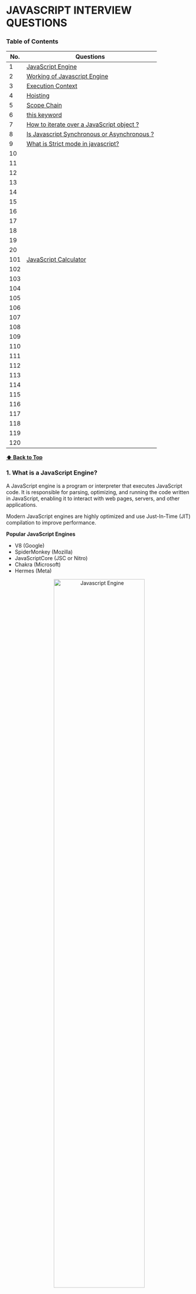 # JAVASCRIPT INTERVIEW QUESTIONS 
### Table of Contents

| No. | Questions |
| --- | --------- |
| 1 | [ JavaScript Engine ](#1-what-is-a-javascript-engine) |
| 2 | [ Working of Javascript Engine ](#2-how-does-a-javascript-engine-work) |
| 3 | [ Execution Context ](#3-what-is-execution-context-) |
| 4 | [ Hoisting ](#4-hoisting) |
| 5 | [ Scope Chain ](#5-what-is-scope-chain-) |
| 6 | [ this keyword ](#6-what-is-the-this-keyword-in-javascript) |
| 7 | [ How to iterate over a JavaScript object ? ](#7-how-to-iterate-over-a-javascript-object-) |
| 8 | [ Is Javascript Synchronous or Asynchronous ? ](#8-is-javascript-synchronous-or-asynchronous-) |
| 9 | [ What is Strict mode in javascript? ](#9-what-is-strict-mode-in-javascript) |
| 10 | [](#) |
| 11 | [](#) |
| 12 | [](#) |
| 13 | [](#) |
| 14 | [](#) |
| 15 | [](#) |
| 16 | [](#) |
| 17 | [](#) |
| 18 | [](#) |
| 19 | [](#) |
| 20 | [](#) |
| 101 | [JavaScript Calculator](#JavaScript-Calculator) |
| 102 | [](#) |
| 103 | [](#) |
| 104 | [](#) |
| 105 | [](#) |
| 106 | [](#) |
| 107 | [](#) |
| 108 | [](#) |
| 109 | [](#) |
| 110 | [](#) |
| 111 | [](#) |
| 112 | [](#) |
| 113 | [](#) |
| 114 | [](#) |
| 115 | [](#) |
| 116 | [](#) |
| 117 | [](#) |
| 118 | [](#) |
| 119 | [](#) |
| 120 | [](#) |





**[⬆ Back to Top](#table-of-contents)**

### 1. What is a JavaScript Engine?
A JavaScript engine is a program or interpreter that executes JavaScript code. It is responsible for parsing, optimizing, and running the code written in JavaScript, enabling it to interact with web pages, servers, and other applications.

Modern JavaScript engines are highly optimized and use Just-In-Time (JIT) compilation to improve performance.

**Popular JavaScript Engines**
* V8 (Google)
* SpiderMonkey (Mozilla)
* JavaScriptCore (JSC or Nitro)
* Chakra (Microsoft)
* Hermes (Meta)

<div>
<p align="center">
    <img src="./images/jsEngine_flow.png" alt="Javascript Engine" width="70%">
</p>
</div>





**[⬆ Back to Top](#table-of-contents)**

### 2. How Does a JavaScript Engine Work?

**Parsing:**
The engine reads the JavaScript code (source code) and converts it into an abstract syntax tree (AST), a structured representation of the code.

**Compilation:**
Instead of interpreting JavaScript directly (line-by-line), modern engines use JIT compilation, where the code is compiled into machine code during execution for faster performance.

**Execution:**
The compiled machine code is executed, and the JavaScript program runs.

**Optimization:**
Engines continuously analyze the running code and optimize it for better performance, adapting to frequently executed paths (hot code).





**[⬆ Back to Top](#table-of-contents)**

### 3. What is Execution context ?
In JavaScript, the execution context is the environment in which JavaScript code is evaluated and executed. It determines:
* What data is accessible (variables, functions, objects).
* How the code behaves in a specific context.
Every time a function is invoked, or the global code is executed, an execution context is created.
---
<div>
<p align="center">
    <img src="./images/executionContext.png" alt="Javascript Engine" width="70%">
</p>
</div>

---
**TYPES of Execution Context**
1. Global Execution Context (GEC)
2. Function Execution Context (FEC)
3. Eval Execution Context (rare)

**PHASES of Execution Context**

Each execution context goes through two phases:

**Creation Phase:**
* Creates the Variable Object - Memory is allocated for variables and functions.
* Creates the scope chain - List of all scopes.
* Variables are set to undefined (hoisting).
* Functions are stored in their entirety (hoisting).
* this is determined based on the context.

**Execution Phase:**
* Code is executed line by line.
* Variables are assigned their actual values.


<div>
<p align="center">
    <img src="./images/ExecutionContext_variableObject.png" alt="Javascript Engine" width="50%">
</p>
</div>

**COMPONENTS of an Execution Context**

**Variable Environment:**
1. Stores variables, function declarations, and the outer environment reference.

**Lexical Environment:**
* The structure holding the local variables and functions.
* Considers the location of variables in the source code.

**Lexical Scope** (or static scope) refers to the scope determined by the position of variables and functions in the source code. It means that a function's scope is defined during its creation, based on where it is written in the code, not where it is called.


```javascript
function a(){
    var b=10;
    c();
    function c(){

    }
}
```
Here,
* c is lexically inside a 
* a is lexically inside global scope.

**this Binding:**
1. Refers to the object associated with the execution context.
2. In the global context, this refers to the global object (window or global).
3. Inside functions, it depends on how the function is called (e.g., method call, arrow function).

**Execution Context STACK (Call Stack)**
JavaScript uses a call stack to manage execution contexts. When a function is called:

1. A new execution context is created and added to the stack.
2. When the function finishes execution, its context is removed from the stack.

**Examples**
```javascript
    var name = "Jack";                  
    console.log("Global Execution Context : Invoked & Pushed  - variable name, func greeting() sayHi()");

    function greeting() {
        console.log('Execution context greeting: Invoked & Pushed')
        console.log("GREETING");
        sayHi();
        console.log('Execution context greeting: Popped off')
    }

    function sayHi() {
        console.log('Execution context sayHi: Invoked & Pushed')
        console.log("HI " , name.toUpperCase() , 'HOW ARE YOU ? ' );
        console.log('Execution context sayHi: Popped off')
    }

    greeting();
    console.log("Global Execution Context : Popped off");

```
Execution Steps:
* STEP 1: The GEC is created and pushed on the execution stack as the global() object.
* STEP 2:  
    * The greeting() function is invoked and pushed on the stack.
    * The sayHi() function is invoked and pushed on the stack.
* STEP 3: 
    * The sayHi() function is popped off the stack.
    * The greetings() function is popped off the stack.
---
<div>
<p align="center">
    <img src="./images/executionStack.png" alt="Javascript Engine" width="70%">
</p>
</div>

---


Visualizing Execution Context
```javascript
    function greet() {
        let name = "John";
        console.log("Hello, " + name);
    }

    greet();
```
* Global Execution Context:
    * greet is defined.
* Function Execution Context for greet:
    * name is stored in memory.
    * console.log() executes.





**[⬆ Back to Top](#table-of-contents)**

### 4. Hoisting
Hoisting is a JavaScript mechanism where variable and function declarations are moved to the top of their containing scope during the compilation phase, before the code is executed. This means you can use variables and functions before they are declared in the code.

However, only the declarations are hoisted, not the initializations or assignments.

1. Function declarations are fully hoisted.
2. Variable declarations with var are hoisted but initialized to undefined.
3. Variables declared with let and const are also hoisted but remain in a temporal dead zone (TDZ) until their declaration is encountered in the code.

| Declaration Type           | Hoisted?                  | Initialized?           | Temporal Dead Zone?        |
|----------------------------|---------------------------|------------------------|----------------------------|
| var                        | Yes                       | Yes (undefined)        |	No                         |
| let                        | Yes                       | No                     | Yes                        |
| const                      | Yes                       | No	                  | Yes                        |
| Function Declaration	     | Yes (entire function)	 | Yes	                  | No                         |
| Function Expression        | Only the variable         |	No                    |	No                         |





**[⬆ Back to Top](#table-of-contents)**

### 4. Examples of Hoisting

1. Hoisting with function declarations
```javascript
    greet(); // Output: Hello, World!

    function greet() {
        console.log("Hello, World!");
    }
```
Function declarations are fully hoisted, meaning you can call the function before its declaration.

2. Hoisting with var 
```javascript
    console.log(a); // Output: undefined
    var a = 10;
    console.log(a); // Output: 10

```
During the compilation phase, the declaration var a is hoisted to the top.
The variable is initialized to undefined until the assignment a = 10 is executed.

3. Hoisting with let and const
```javascript
    console.log(b); // ReferenceError: Cannot access 'b' before initialization
    let b = 20;
```
For let & const, the area before initialization is called the temporal dead zone (TDZ).
let and const declarations are hoisted but are not initialized until their line of declaration is reached.

4. Hoisting with function expressions 
```javascript
    greet(); // TypeError: greet is not a function
    var greet = function () {
    console.log("Hello How are you ?");
};
```
Here, greet is declared with var and is hoisted as a variable(var greet). 
However, its value (the function) is not assigned until runtime (Creation phase has created it as variable greet = undefined. Execution phase cannot read function of undefined undefined()).






**[⬆ Back to Top](#table-of-contents)**

### Can you redeclare let and var?

let variables cannot be redeclared. It is strict. Below codes will give Syntax error: Identifier a has already been declared.
    ```javascript
        let a = 10;
        let a = 20;
    ```
    ```javascript
        let a = 10;
        var a = 20;
    ```

var variables can be redeclared
    ```javascript
        var a = 10;
        var a = 20;
    ```

const is even more strict. It asks to be initialized while declaration only. Below code gives syntax error: Missing initializer in const declaration.
    ```javascript
        const a;
        a = 20;
    ```

while below code gives TypeError: Assignment to constant variable not allowed.
    ```javascript
        const a = 10;
        a = 20;
    ```

below code gives Reference error: y is not defined.
    ```javascript
        console.log(y);
        let a = 10;
        let b = 20;
    ```




**[⬆ Back to Top](#table-of-contents)**

### 5. What is Scope Chain ?
The scope chain in JavaScript is a mechanism that determines how variables, functions, and objects are accessed in nested functions. It is the chain of lexical environments where a JavaScript interpreter looks for variable and function declarations.

When a variable or function is accessed, the JavaScript engine:

1. First checks the current scope.
2. If it doesn’t find the variable, it looks in the outer (parent) scope.
3. This process continues up the chain until the global scope is reached.
4. See example below. The variables inside console.log() first finds its value current scope, if not found tries to find in it's parent scope, then it's grandparent. In this way it finds the values. This is chain of lexical environments is called **Scope chaining**.

If the variable is not found in any scope, a ReferenceError is thrown.

```javascript
    const globalVar = "I am global";

    function outer() {
        const outerVar = "I am outer";

        function inner() {
            const innerVar = "I am inner";

            console.log(globalVar); // "I am global"
            console.log(outerVar);  // "I am outer"
            console.log(innerVar);  // "I am inner"
        }

        inner();
    }

    outer();
```

* Lexical environment of inner() is it's local env as well as it's parent- outer().
* Lexical environment of outer() is it's local env as well as it's parent- global().




**[⬆ Back to Top](#table-of-contents)**

### 6. What are different types of Scopes in JavaScript

**Global Scope:**
* accessible throughout the entire program
* Forms the top of the scope chain.

**Function Scope:**
* Variables declared inside a function.
* Accessible only within that function and its nested scopes.

**Block Scope:**
* Variables declared with let and const inside a block (e.g., {}).
* Accessible only within that block.





**[⬆ Back to Top](#table-of-contents)**

### What is Block Scope?

A block is used to combine multiple javascript statements into a group { }. 

Suppose below code expects a single statement after if()
```javascript
    if(true) 
        return "Hello, You are in!";
```

We want to replace the statement with a group of statements, we need to use block 
```javascript
    if(true){
        let fName = "John";
        return "Hello John, You are in!"
    }
```

Block Scope means what all variables & constants can we use inside this block { }



See how these variables occur in block/global scope while debugging : 
```javascript
    var a= 10;
    let b= 20;
    const c= 30;
```
<div>
<p align="center">
    <img src="./images/blockScope.png" alt="BlockScope" width="50%">
</p>
</div>


**[⬆ Back to Top](#table-of-contents)**

### What is Shadowing?

Shadowing in JavaScript occurs when a variable in a local scope (e.g., inside a function or block) has the same name as a variable in an outer scope. The local variable "shadows" the outer variable, making the outer variable inaccessible within the scope where the shadowing occurs.

Eg 1. 
```javascript
    let b=100;
    {
        var a = 10;
        let b = 20;
        const c = 30;
        console.log(a);
        console.log(b);                 //prints 20
        console.log(c);
    }
    console.log(b);                     //prints 100
```

Inside the block b is shadowing the value 100 and is having the value of 20. This is called shadowing a variable.

<div>
<p align="center">
    <img src="./images/shadowing.png" alt="Shadowing" width="15%">
</p>
</div>

Eg 2. 

Valid shadowing

```javascript
    let a = 10;
    {
        let a=20;
    }
```

Valid shadowing

```javascript
    var a = 10;
    {
        let a=20;
    }
```

Eg 3.

Illegal shadowing

Why? because the inside declared variable(20) should not cross the boundary. And here var a has it's scope outside as well.

```javascript
    let a = 10;
    {
        var a=20;
    }
```

var is function scoped hence in below case a will keep inside the function, it won't cross it's boundaries.
Hence below code is Legal
```javascript
    let a = 10;
    function x(){
        var a=20;
    }
```

Eg 4.  

Below consts are making Legal shadowing

```javascript
    const a = 10;
    {
        const a=20;
        {
            const a=30;
            console.log(a);                 //30
        }
        console.log(a);                     //20
    }
    console.log(a);                         //10
```





**[⬆ Back to Top](#table-of-contents)**

### 6. What is the this Keyword in JavaScript? 
In JavaScript, this is a special keyword that refers to the object that is executing the current function. The value of this depends on how and where the function is invoked, not where it is defined.

|           Context	                 |               Value of this                               |
|------------------------------------|-----------------------------------------------------------|
| Global Scope	                     | Global object (window in browsers).                       |
| Regular Function (non-strict)      | Global object (window in browsers).                       |   
| Regular Function (strict mode)     | undefined.                                                |
| Method in Object	                 | The object the method is called on.                       |
| Constructor Function	             | The newly created object.                                 |
| Class	                             | The instance of the class.                                |
| Arrow Function	                 | Inherited from the enclosing lexical environment.         |
| Event Handler	                     | The element that triggered the event.                     | 
| Explicit Binding (call/apply/bind) |Explicitly set value.                                      |



**Key Rules for this in JavaScript**
* The value of this is determined at runtime, depending on how a function is called.
* Arrow functions do not have their own this; they inherit it from their lexical scope.


**How this Works in Different Contexts**

* 1. Global Context
In the global scope:

* In browsers, this refers to the global object (window).
* In Node.js, it refers to the global object (global).
```javascript
   console.log(this); // In browsers, outputs: window
```

```javascript
   "use strict";
    console.log(this); // undefined
```
* 2. Inside a Function
* Non-strict Mode: this refers to the global object.
* Strict Mode: this is undefined.
```javascript
   function showThis() {
    console.log(this);
    }
    showThis(); // In browsers, outputs: window

    "use strict";
    function strictShowThis() {
        console.log(this);
    }
    strictShowThis(); // undefined
```

* 3. Inside an Object (Method Call)
* When a function is called as a method of an object, this refers to the object that owns the method.
```javascript
   const obj = {
    name: "Alice",
    greet: function () {
        console.log(this.name);
        },
    };
    obj.greet(); // Outputs: Alice

```

* 4. Inside a Constructor Function
* In a constructor function, this refers to the newly created object.
```javascript
    function Person(name) {
        this.name = name;
    }

    const person1 = new Person("Bob");
    console.log(person1.name); // Outputs: Bob
```
* 5. Inside a Class
* In a class, this refers to the instance of the class.
```javascript
   class Person {
    constructor(name) {
        this.name = name;
    }

    greet() {
        console.log(`Hello, my name is ${this.name}`);
        }   
    }

    const person = new Person("Alice");
    person.greet(); // Outputs: Hello, my name is Alice

```

* 6. Arrow Functions

* Arrow functions do not have their own this. Instead, this is lexically inherited from the surrounding scope (the value of this where the arrow function is defined).
```javascript
const obj = {
    name: "Alice",
    greet: () => {
        console.log(this.name); // `this` refers to the global object (or undefined in strict mode)
    },
};
obj.greet(); // undefined
```

* 7. In Event Handlers

* this refers to the element that triggered the event.

```javascript
document.getElementById("myButton").addEventListener("click", function () {
    console.log(this); // The button element
});
```


* 8. Explicit Binding (call, apply, and bind)
You can explicitly set the value of this using call, apply, or bind.

* call: Invokes a function with a specific this value and arguments provided individually.
* apply: Similar to call, but arguments are passed as an array.
* bind: Returns a new function with this permanently set to the specified value.

```javascript
const person = {
    name: "Alice",
};

function greet(greeting) {
    console.log(`${greeting}, ${this.name}`);
}

greet.call(person, "Hello"); // Outputs: Hello, Alice
greet.apply(person, ["Hi"]); // Outputs: Hi, Alice

const boundGreet = greet.bind(person);
boundGreet("Hey"); // Outputs: Hey, Alice
```





**[⬆ Back to Top](#table-of-contents)**

### 7. How to iterate over a JavaScript object ?
* Using for loop
```javascript
    function iterateObject() {
        let exampleObj = {
            book: "Sherlock Holmes",
            author: "Arthur Conan Doyle",
            genre: "Mystery"
        };

        for (let key in exampleObj) {
            if (exampleObj.hasOwnProperty(key)) {
                value = exampleObj[key];
                console.log(key, value);
            }
        }
    }
    iterateObject();
```
* Using Object.entries() and map() Method
```javascript
    function iterateObject() {
        let exampleObj = {
            book: "Sherlock Holmes",
            author: "Arthur Conan Doyle",
            genre: "Mystery"
        };

        Object.entries(exampleObj).map(entry => {
            let key = entry[0];
            let value = entry[1];
            console.log(key, value);
        });
    }
    iterateObject();
```

* Using forEach() and object.keys() Method
```javascript
    function iterateObject() {
        let exampleObj = {
            book: "Sherlock Holmes",
            author: "Arthur Conan Doyle",
            genre: "Mystery"
        };

        Object.keys(exampleObj).forEach(key => {
            const value = exampleObj[key];
            console.log(`${key}: ${value}`);
        });

    }
    iterateObject();
```





**[⬆ Back to Top](#table-of-contents)**

### 8. Is Javascript Synchronous or Asynchronous ?

JavaScript is **single-threaded**.

JavaScript is both synchronous and asynchronous, depending on the context in which the code is executed. Here's an explanation:

**Synchronous by Default**
```javascript
    console.log("First");
    console.log("Second");
    console.log("Third");
```
**Asynchronous Behavior**
JavaScript supports asynchronous programming to handle tasks that might take time (e.g., fetching data, reading files, or waiting for user input) without blocking the main thread.

This is achieved using:

* Callbacks
* Promises
* async/await

**Callback**
```javascript
    setTimeout(() => {
    console.log("Callback executed");
    }, 1000);
```

**Promises**
```javascript
    fetch("https://api.example.com/data")
    .then(response => response.json())
    .then(data => console.log(data))
    .catch(error => console.error(error));
```

**async/await**
```javascript
    async function fetchData() {
    try {
        const response = await fetch("https://api.example.com/data");
        const data = await response.json();
        console.log(data);
    } catch (error) {
        console.error(error);
    }
    }

    fetchData();
```





**[⬆ Back to Top](#table-of-contents)**

### 9. What is Strict mode in javascript?

Strict mode in JavaScript is a feature that makes the language's behavior more predictable and secure by applying stricter parsing and error handling. It helps developers write cleaner, less error-prone code by eliminating silent errors and encouraging best practices.


**Enable Strict Mode Globally:**
```javascript
   "use strict";

    x = 10; // Error: x is not defined
```

**Enable Strict Mode Locally:**
Note: It is not recommended to enable strict mode globally in mixed environments, as it may affect third-party scripts or libraries that don't use strict mode.


```javascript
function myFunction() {
    "use strict";
    y = 20; // Error: y is not defined
}

myFunction();

```

### Key Features of Strict Mode

* Prevents the Use of Undeclared Variables

Variables must be explicitly declared with let, const, or var.
```javascript

"use strict";
x = 10; // Error: x is not defined
```

* Disallows Duplicate Parameter Names

Functions cannot have parameters with the same name.

```javascript
"use strict";
function example(a, a) { // Error: Duplicate parameter name not allowed
  return a;
}
```

* Eliminates this Binding for Global Objects

In strict mode, this in a function defaults to undefined, instead of the global object.

```javascript

"use strict";
function showThis() {
  console.log(this);
}
showThis(); // Output: undefined
```

* Prevents Assignment to Read-Only Properties

Assigning a value to a read-only property throws an error.
```javascript
"use strict";
const obj = Object.freeze({ name: "John" });
obj.name = "Doe"; // Error: Cannot assign to read-only property
```

* Disallows 'with' Statements

The with statement is prohibited because it makes the scope ambiguous.
```javascript
"use strict";
with (Math) { // Error: Strict mode code may not include a with statement
  console.log(PI);
}
```

* Catches Silent Errors

Many silent errors in non-strict mode throw exceptions in strict mode.
```javascript
"use strict";
delete Object.prototype; // Error: Cannot delete property 'prototype'
```

* Prohibits Octal Literals

Octal literals are not allowed in strict mode.
```javascript
"use strict";
const num = 010; // Error: Octal literals are not allowed
```

* Improved eval Behavior

Variables declared inside eval do not affect the surrounding scope.
```javascript
"use strict";
eval("var x = 10;");
console.log(x); // Error: x is not defined
```

* Disallows Deleting Plain Names

You cannot delete a variable, function, or object declared in strict mode.
```javascript
"use strict";
let x = 10;
delete x; // Error: Cannot delete variable declared with let
```




**[⬆ Back to Top](#table-of-contents)**

### 10. What is Function ?

In JavaScript, a function is a block of reusable code designed to perform a specific task. Functions are fundamental building blocks in JavaScript, allowing you to structure code into manageable and reusable components.

**Defining a Function**

Functions can be defined in several ways:

* 1. Function Declaration

Declares a named function using the function keyword.
```javascript
function greet(name) {
  return `Hello, ${name}!`;
}

console.log(greet("Alice")); // Output: Hello, Alice!
```

* 2. Function Expression

Assigns an anonymous (or named) function to a variable.

```javascript
const greet = function(name) {
  return `Hello, ${name}!`;
};

console.log(greet("Bob")); // Output: Hello, Bob!
```
* 3. Arrow Function (ES6)

A shorter syntax for writing functions, using the => arrow.

```javascript
const greet = (name) => `Hello, ${name}!`;

console.log(greet("Charlie")); // Output: Hello, Charlie!
```

* 4.  Anonymous Function

A function without a name, often used as an argument in higher-order functions.
```javascript
setTimeout(function() {
  console.log("This is an anonymous function");
}, 1000);
```

* 5. Constructor Function

A function used with new to create objects.

```javascript
function Person(name, age) {
  this.name = name;
  this.age = age;
}

const person1 = new Person("David", 30);
console.log(person1.name); // Output: David
```


**Calling a Function**
A function is executed when it is called or invoked.
```javascript
function add(a, b) {
  return a + b;
}

console.log(add(3, 5)); // Output: 8
```

### 11. What are Parameters and Arguments ?
Parameters: Variables defined in the function definition.
Arguments: Values passed to the function when it is called.

Example:
```javascript
function multiply(a, b) {
  return a * b;
}

console.log(multiply(2, 4)); // Output: 8
```



**[⬆ Back to Top](#table-of-contents)**

### 12. How can you declare Default Parameters ?
You can set default values for parameters.
```javascript
function greet(name = "Guest") {
  return `Hello, ${name}!`;
}

console.log(greet());        // Output: Hello, Guest!
console.log(greet("Alice")); // Output: Hello, Alice!
```





**[⬆ Back to Top](#table-of-contents)**

### 13. What are Pure Functions?

Always produce the same output for the same input and have no side effects.
```javascript
function square(x) {
  return x * x;
}
```





**[⬆ Back to Top](#table-of-contents)**

### 14. What are Higher-Order Functions?

Functions that take other functions as arguments or return them.
```javascript
function calculate(operation, a, b) {
  return operation(a, b);
}

const add = (x, y) => x + y;
console.log(calculate(add, 3, 5)); // Output: 8
```





**[⬆ Back to Top](#table-of-contents)**

### 15. What are Immediately Invoked Function Expression (IIFE)?

A function that runs immediately after being defined.
```javascript
(function() {
  console.log("IIFE executed");
})();

```




**[⬆ Back to Top](#table-of-contents)**

### 16. What are Anonymous Functions?

The function has no name and is assigned directly to a variable.
```javascript
const numbers = [1, 2, 3];
numbers.forEach(function(num) {
  console.log(num);
});
```

```javascript
const greet = function(name) {
  return `Hello, ${name}!`;
};

console.log(greet("Alice")); // Output: Hello, Alice!   
```




**[⬆ Back to Top](#table-of-contents)**

### 17. What is Function Expression?
A function expression in JavaScript is a way to define a function by assigning it to a variable.

```javascript
    const variableName = function(parameters) {
    // Function body
    };
```

Examples:
* Anonymous Function Expression
* Named Function Expression


A function expression cannot be hoisted(cannot be used before it's defined). Unlike Function declaration which can be Hoisted (can be used before it's defined).





**[⬆ Back to Top](#table-of-contents)**

### 18. What is Named Function Expression ? 
The function has a name, which is useful for debugging or recursion.

```javascript
   const factorial = function fact(n) {
    if (n === 0) return 1;
    return n * fact(n - 1); // The function refers to itself using the name `fact`.
    };

    console.log(factorial(5)); // Output: 120

```




**[⬆ Back to Top](#table-of-contents)**

### 19. When to Use XMLHttpRequest?
* Use XMLHttpRequest if you need to support very old browsers.
* Otherwise, prefer fetch() for modern, cleaner, and more readable code.




**[⬆ Back to Top](#table-of-contents)**

### 20. What is XMLHttpRequest?
* A JavaScript object used to send HTTP or HTTPS requests to a server and load the response data back into the script.
* It works asynchronously by default, so the user experience isn't interrupted.

Eg.
```javascript
    const xhr = new XMLHttpRequest();
    xhr.open('POST', 'https://api.example.com/submit', true);
    xhr.setRequestHeader('Content-Type', 'application/json'); // Set the content type
    xhr.onreadystatechange = function () {
    if (xhr.readyState === 4 && xhr.status === 200) {
        console.log('Response:', xhr.responseText);
    }
    };
    const data = JSON.stringify({ name: 'John', age: 30 });
    xhr.send(data); // Send the JSON payload
```



**[⬆ Back to Top](#table-of-contents)**

### 21. What is Callback Hell ?
Callback hell refers to a situation in JavaScript (or other asynchronous programming environments) where multiple nested callbacks make code difficult to read, understand, and maintain. It typically occurs when developers try to execute multiple asynchronous operations one after another, where each operation depends on the result of the previous one.

```javascript
    getDataFromAPI(function (response1) {
        processData(response1, function (response2) {
            saveDataToDB(response2, function (response3) {
                generateReport(response3, function (response4) {
                    console.log('Report generated successfully!');
                }, function (error) {
                    console.error('Error in report generation:', error);
                });
            }, function (error) {
            console.error('Error in saving data:', error);
            });
        }, function (error) {
            console.error('Error in processing data:', error);
        });
    }, function (error) {
    console.error('Error in fetching data:', error);
    });
```

This code:

* Is deeply nested, making it hard to read.
* Is difficult to debug or modify because of its structure.
* Becomes a nightmare to maintain as the complexity increases.




**[⬆ Back to Top](#table-of-contents)**

### 22. What are the Solutions to Avoid Callback Hell ? 

1. Use Named Functions

Instead of nesting anonymous callback functions, use named functions to improve readability.

```javascript

    function handleFetchError(error) {
    console.error('Error in fetching data:', error);
    }

    function handleProcessError(error) {
    console.error('Error in processing data:', error);
    }

    function handleSaveError(error) {
    console.error('Error in saving data:', error);
    }

    function handleReportError(error) {
    console.error('Error in report generation:', error);
    }

    function generateReport(response3) {
    console.log('Report generated successfully!');
    }

    function saveData(response2) {
    saveDataToDB(response2, generateReport, handleSaveError);
    }

    function processData(response1) {
    processData(response1, saveData, handleProcessError);
    }

    getDataFromAPI(processData, handleFetchError);
```

2. Use Promises

Promises provide a more elegant way to handle asynchronous operations by chaining then() and catch() methods.

```javascript
    getDataFromAPI()
    .then(response1 => processData(response1))
    .then(response2 => saveDataToDB(response2))
    .then(response3 => generateReport(response3))
    .then(() => console.log('Report generated successfully!'))
    .catch(error => console.error('Error:', error));
```

3. Use async/await

async/await syntax makes asynchronous code look synchronous and is more readable.

```javascript

    async function generateReport() {
    try {
        const response1 = await getDataFromAPI();
        const response2 = await processData(response1);
        const response3 = await saveDataToDB(response2);
        await generateReport(response3);
        console.log('Report generated successfully!');
    } catch (error) {
        console.error('Error:', error);
    }
    }

    generateReport();
```





**[⬆ Back to Top](#table-of-contents)**

### 23. What is a Promise?

A Promise in JavaScript is an object that represents the eventual completion (or failure) of an asynchronous operation and its resulting value. It provides a cleaner way to handle asynchronous tasks compared to callbacks.

A promise can be in one of three states:

* Pending: The initial state, neither fulfilled nor rejected.
* Fulfilled: The operation completed successfully, and the promise has a result.
* Rejected: The operation failed, and the promise has a reason for failure.

Once a promise is fulfilled or rejected, it becomes settled, and its state can no longer change.


**Creating a Promise in JavaScript**
You create a promise using the Promise constructor, which takes a function (called the executor) as its argument. This executor function has two parameters: resolve and reject.

* resolve: Call this function when the operation is successful.
* reject: Call this function when the operation fails.

```javascript 
    const myPromise = new Promise((resolve, reject) => {
    const success = true; // Simulate success or failure
    if (success) {
        resolve("Operation was successful!");
    } else {
        reject("Operation failed.");
    }
    });

```

**How a Promise Returns the Promised Data**
To consume or handle the result of a promise, you use the .then() and .catch() methods:

* .then(): Executes when the promise is fulfilled and passes the result.
* .catch(): Executes when the promise is rejected and handles the error.
* .finally() (optional): Executes after the promise is settled, regardless of its result.

```javascript
    myPromise
    .then(result => {
        console.log("Success:", result); // Logs: "Success: Operation was successful!"
    })
    .catch(error => {
        console.error("Error:", error); // Handles any rejection
    })
    .finally(() => {
        console.log("Promise settled."); // Always runs after fulfillment or rejection
    });
```





**[⬆ Back to Top](#table-of-contents)**

### 24. What is better alternative to XMLHttpRequest?

Fetch API is a modern interface in JavaScript for making HTTP requests. It provides a cleaner and more powerful alternative to the older XMLHttpRequest. 

SYNTAX
```javascript
    fetch(url, options)
    .then(response => {
        // Handle the response
    })
    .catch(error => {
        // Handle any errors
    });

```
Example

```javascript
    fetch('https://jsonplaceholder.typicode.com/posts')
    .then(response => {
        if (!response.ok) {
        throw new Error(`HTTP error! Status: ${response.status}`);
        }
        return response.json(); // Parse JSON response
    })
    .then(data => {
        console.log('Data:', data); // Use the retrieved data
    })
    .catch(error => {
        console.error('Fetch error:', error); // Handle any errors
    });
```

|   Feature                 	|   Fetch API               |           XMLHttpRequest      |
|-------------------------------|---------------------------|-------------------------------|
|   Modern Syntax	            |      Yes (Promise-based)	| No (Callback-based)           |
|   Easy JSON Handling	        |      Yes                	| No (Manual Parsing)           |
|   Streamlined Requests	    |      Yes                  | No                            |
|   Error Handling              |	   Explicit with ok	    | Implicit                      |
|   Browser Support	            |      Modern Browsers	    | Supported Everywhere          |





**[⬆ Back to Top](#table-of-contents)**

### 25. Can you throw an Error manually ?
In JavaScript, you can throw an error manually using the throw statement. This is useful when you want to stop code execution and handle exceptional cases explicitly, such as invalid input, failed operations, or custom error conditions.

Eg. 
```javascript
    function divide(a, b) {
    if (b === 0) {
        throw new Error("Division by zero is not allowed!");
    }
    return a / b;
    }

    try {
    console.log(divide(10, 0)); // This will throw an error
    } catch (error) {
    console.error("Error caught:", error.message); // Handle the error
    }
```




**[⬆ Back to Top](#table-of-contents)**

### 26. Undefined vs Not defined in Javascript?

Javascript is also called loosely typed/weakly typed language. 
* Undefined :Variable is defined but no value
* Not defined: Not defined itself. 

```javascript
    var a;
    console.log(a);             //undefined
    a=10;
    console.log(a);             //10 - defined
    console.log(b);             //Not defined error
```




**[⬆ Back to Top](#table-of-contents)**

### 27. xyz 
```javascript
```







**[⬆ Back to Top](#table-of-contents)**

### xyz 
```javascript
```







**[⬆ Back to Top](#table-of-contents)**

### xyz 
```javascript
```







**[⬆ Back to Top](#table-of-contents)**

### xyz 
```javascript
```







**[⬆ Back to Top](#table-of-contents)**

### xyz 
```javascript
```



**[⬆ Back to Top](#table-of-contents)**

### 19. What are Slice and Splice methods in JS? What are differences? 

**slice()**
Extracts a portion of an array without modifying the original array.

**splice()**
Adds, removes, or replaces elements in an array.

| Feature               |  	slice()                             |               	splice()                |
|-----------------------|---------------------------------------|-------------------------------------------|
| Purpose               | Extracts part of an array.	        | Adds, removes, or replaces elements.      |
| Original Array        | Does not modify the original array.   |	Modifies the original array.            |
| Return Value          | A new array with the sliced elements.	|An array of removed elements (if any).     |
| Parameters            | start, end.	                        | start, deleteCount, items.                |


```javascript
   console.log('xyz');
```





**[⬆ Back to Top](#table-of-contents)**

### 10. How can you create a shallow copy of an array using slice()?

```javascript
   const arr = [1, 2, 3];
const copy = arr.slice(); // Creates a shallow copy of the array

console.log(copy);  // Output: [1, 2, 3]
console.log(arr);   // Output: [1, 2, 3]
console.log(copy === arr); // Output: false (different references)

```




**[⬆ Back to Top](#table-of-contents)**

### 10. XYZ

```javascript
   console.log('xyz');
```




**[⬆ Back to Top](#table-of-contents)**

### 10. XYZ

```javascript
   console.log('xyz');
```


**[⬆ Back to Top](#table-of-contents)**






101. ### JavaScript Calculator
Write a program to make a calculator using simple javascript, html, css.
```javascript
   console.log('Calculator');
```




**[⬆ Back to Top](#table-of-contents)**

102. ### Student Portal
Write a program to make a calculator using simple javascript, html, css.
```javascript
   console.log('Student portal using arrays ');
```



**[⬆ Back to Top](#table-of-contents)**

108. ### Equality vs Strict Equality
Few examples of comparison between == and ===

```javascript
    console.log("Object and Primitive Comparison")
    const obj = { key: 'value' };
    console.log(obj == '[object Object]'); // true
    console.log(obj === '[object Object]'); // false
```

```javascript
    console.log("Equality and Type Coercion")
    console.log(0 == false); // true
    console.log(0 === false); // false
    console.log('' == false); // true
    console.log('' === false); // false
```

```javascript
    console.log("Complex Coercion with Arrays")
    console.log([] == 0); // true
    console.log([] === 0); // false
    console.log([1] == 1); // true
    console.log([1] === 1); // false
    console.log([1, 2] == '1,2'); // true
    console.log([1, 2] === '1,2'); // false
```

```javascript
    console.log("Implicit Conversion with null and undefined")
    console.log(null == undefined); // true
    console.log(null === undefined); // false
    console.log(null == 0); // false
    console.log(undefined == 0); // false
    console.log(undefined === 0); // false
```

```javascript
    console.log("Edge Cases with NaN");
    console.log(NaN == NaN); // false
    console.log(NaN === NaN); // false
    console.log(isNaN(NaN)); // true
    console.log(Number.isNaN(NaN)); // true
```

```javascript
    console.log("Comparing Functions")
    function funcA() {}
    function funcB() {}
    console.log(funcA == funcB); // ?
    console.log(funcA === funcB); // ?
    console.log(funcA == funcA); // ?
    console.log(funcA === funcA); // ?
```

```javascript
    console.log("String and Number Comparisons")
    console.log('42' == 42); // true
    console.log('42' === 42); // false
    console.log('0x2A' == 42); // true
    console.log('0x2A' === 42); // false
```

```javascript
    console.log("Dynamic Values");
    let a = true;
    let b = '1';
    console.log(a == b); // true
    console.log(a === b); // false

    b = 1;
    console.log(a == b); // true
    console.log(a === b); // false

    b = true;
    console.log(a == b); // true
    console.log(a === b); // true
```

```javascript
    console.log("Symbol Comparisons");
    const sym1 = Symbol('id');
    const sym2 = Symbol('id');
    console.log(sym1 )
    console.log(sym2)
    console.log(sym1 == sym2); // false
    console.log(sym1 === sym2); // false
    console.log(sym1 == sym1); // true
    console.log(sym1 === sym1); // true
```

```javascript
    console.log("Object to Primitive Conversion");
    const obj1 = { valueOf: () => 1 };
    const obj2 = { toString: () => '1' };
    console.log(obj1 == obj2); // false
    console.log(obj1 === obj2); // false
```




**[⬆ Back to Top](#table-of-contents)**


112.

113.

114.
